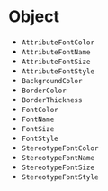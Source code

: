 # Object 

* `AttributeFontColor`
* `AttributeFontName`
* `AttributeFontSize`
* `AttributeFontStyle`
* `BackgroundColor`
* `BorderColor`
* `BorderThickness`
* `FontColor`
* `FontName`
* `FontSize`
* `FontStyle`
* `StereotypeFontColor`
* `StereotypeFontName`
* `StereotypeFontSize`
* `StereotypeFontStyle`
